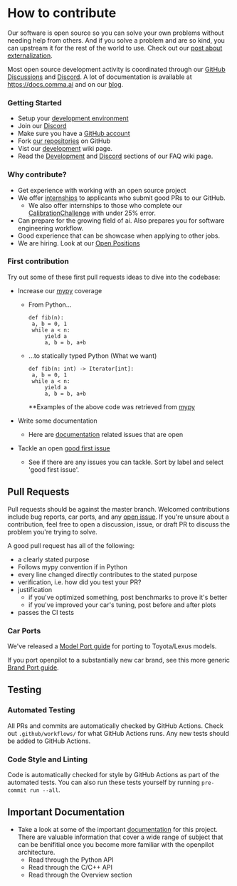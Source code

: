 # How to contribute

Our software is open source so you can solve your own problems without needing help from others. And if you solve a problem and are so kind, you can upstream it for the rest of the world to use. Check out our [post about externalization](https://blog.comma.ai/a-2020-theme-externalization/).

Most open source development activity is coordinated through our [GitHub Discussions](https://github.com/commaai/openpilot/discussions) and [Discord](https://discord.comma.ai). A lot of documentation is available at https://docs.comma.ai and on our [blog](https://blog.comma.ai/).

### Getting Started

 * Setup your [development environment](../tools/)
 * Join our [Discord](https://discord.comma.ai)
 * Make sure you have a [GitHub account](https://github.com/signup/free)
 * Fork [our repositories](https://github.com/commaai) on GitHub
 * Vist our [development](https://github.com/commaai/openpilot/wiki/Development) wiki page. 
 * Read the [Development](https://github.com/commaai/openpilot/wiki/FAQ#development) and [Discord](https://github.com/commaai/openpilot/wiki/FAQ#discord-help) sections of our FAQ wiki page.

### Why contribute?
  * Get experience with working with an open source project
  * We offer [internships](https://comma.ai/jobs#work_at_comma_dot_ai) to applicants who submit good PRs to our GitHub. 
    * We also offer internships to those who complete our [CalibrationChallenge](https://github.com/commaai/calib_challenge) with under 25% error. 
  * Can prepare for the growing field of ai. Also prepares you for software engineering workflow. 
  * Good experience that can be showcase when applying to other jobs. 
  * We are hiring. Look at our [Open Positions](https://comma.ai/jobs#work_at_comma_dot_ai)

### First contribution
Try out some of these first pull requests ideas to dive into the codebase:

* Increase our [mypy](http://mypy-lang.org/) coverage
   * From Python...
     ```
     def fib(n):
      a, b = 0, 1
      while a < n:
          yield a
          a, b = b, a+b

     ```
   * ...to statically typed Python (What we want)
     ```
     def fib(n: int) -> Iterator[int]:
      a, b = 0, 1
      while a < n:
          yield a
          a, b = b, a+b

     ```
     
    
     **Examples of the above code was retrieved from [mypy](http://mypy-lang.org/)
     
   
* Write some documentation
  * Here are [documentation](https://github.com/commaai/openpilot/issues?q=documentation+label%3Adocs) related issues that are open
* Tackle an open [good first issue](https://github.com/commaai/openpilot/issues?q=is%3Aissue+is%3Aopen+label%3A%22good+first+issue%22)
  * See if there are any issues you can tackle. Sort by label and select 'good first issue'. 

## Pull Requests

Pull requests should be against the master branch. Welcomed contributions include bug reports, car ports, and any [open issue](https://github.com/commaai/openpilot/issues). If you're unsure about a contribution, feel free to open a discussion, issue, or draft PR to discuss the problem you're trying to solve.

A good pull request has all of the following:
* a clearly stated purpose
* Follows mypy convention if in Python
* every line changed directly contributes to the stated purpose
* verification, i.e. how did you test your PR?
* justification
  * if you've optimized something, post benchmarks to prove it's better
  * if you've improved your car's tuning, post before and after plots
* passes the CI tests

### Car Ports

We've released a [Model Port guide](https://blog.comma.ai/openpilot-port-guide-for-toyota-models/) for porting to Toyota/Lexus models.

If you port openpilot to a substantially new car brand, see this more generic [Brand Port guide](https://blog.comma.ai/how-to-write-a-car-port-for-openpilot/).

## Testing

### Automated Testing

All PRs and commits are automatically checked by GitHub Actions. Check out `.github/workflows/` for what GitHub Actions runs. Any new tests should be added to GitHub Actions.

### Code Style and Linting

Code is automatically checked for style by GitHub Actions as part of the automated tests. You can also run these tests yourself by running `pre-commit run --all`.

## Important Documentation

* Take a look at some of the important [documentation](https://docs.comma.ai/index.html) for this project. There are valuable information that cover a wide range of subject that can be benifitial once you become more familiar with the openpilot architecture. 
  * Read through the Python API
  * Read through the C/C++ API
  * Read through the Overview section


